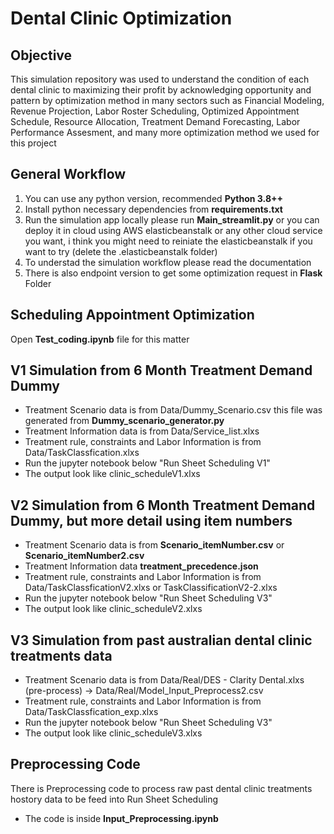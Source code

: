 # Dental Clinic Optimization

## Objective
This simulation repository was used to understand the condition of each dental clinic to maximizing their profit by acknowledging opportunity and pattern by optimization method in many sectors such as Financial Modeling, Revenue Projection, Labor Roster Scheduling, Optimized Appointment Schedule, Resource Allocation, Treatment Demand Forecasting, Labor Performance Assesment, and many more optimization method we used for this project

## General Workflow
1. You can use any python version, recommended **Python 3.8++**
2. Install python necessary dependencies from **requirements.txt**
3. Run the simulation app locally please run **Main_streamlit.py** or you can deploy it in cloud using AWS elasticbeanstalk or any other cloud service you want, i think you might need to reiniate the elasticbeanstalk if you want to try (delete the .elasticbeanstalk folder)
4. To understad the simulation workflow please read the documentation
5. There is also endpoint version to get some optimization request in **Flask** Folder

## Scheduling Appointment Optimization
Open **Test_coding.ipynb** file for this matter
## V1 Simulation from 6 Month Treatment Demand Dummy
- Treatment Scenario data is from Data/Dummy_Scenario.csv this file was generated from **Dummy_scenario_generator.py**
- Treatment Information data is from Data/Service_list.xlxs
- Treatment rule, constraints and Labor Information is from Data/TaskClassfication.xlxs
- Run the jupyter notebook below "Run Sheet Scheduling V1"
- The output look like clinic_scheduleV1.xlxs

## V2 Simulation from 6 Month Treatment Demand Dummy, but more detail using item numbers
- Treatment Scenario data is from **Scenario_itemNumber.csv** or **Scenario_itemNumber2.csv** 
- Treatment Information data **treatment_precedence.json**
- Treatment rule, constraints and Labor Information is from Data/TaskClassficationV2.xlxs or TaskClassificationV2-2.xlxs
- Run the jupyter notebook below "Run Sheet Scheduling V3"
- The output look like clinic_scheduleV2.xlxs

## V3 Simulation from past australian dental clinic treatments data
- Treatment Scenario data is from Data/Real/DES - Clarity Dental.xlxs (pre-process) -> Data/Real/Model_Input_Preprocess2.csv
- Treatment rule, constraints and Labor Information is from Data/TaskClassfication_exp.xlxs
- Run the jupyter notebook below "Run Sheet Scheduling V3"
- The output look like clinic_scheduleV3.xlxs


## Preprocessing Code
There is Preprocessing code to process raw past dental clinic treatments hostory data to be feed into Run Sheet Scheduling
- The code is inside **Input_Preprocessing.ipynb**

